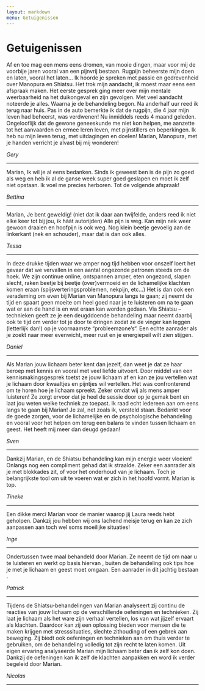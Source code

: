 ```yaml
---
layout: markdown
menu: Getuigenissen
---
```

# Getuigenissen

Af en toe mag een mens eens dromen, van mooie dingen, maar voor mij de voorbije jaren vooral van een pijnvrij bestaan. Rugpijn beheerste mijn doen en laten, vooral het laten... Ik hoorde je spreken met passie en gedrevenheid over Manopura en Shiatsu. Het trok mijn aandacht, ik moest maar eens een afspraak maken. Het eerste gesprek ging meer over mijn mentale weerbaarheid na het duikongeval en zijn gevolgen. Met veel aandacht noteerde je alles. Waarna je de behandeling begon. Na anderhalf uur reed ik terug naar huis. Pas in de auto bemerkte ik dat de rugpijn, die 4 jaar mijn leven had beheerst, was verdwenen! Nu inmiddels reeds 4 maand geleden. Ongelooflijk dat de gewone geneeskunde me niet kon helpen, me aanzette tot het aanvaarden en ermee leren leven, met pijnstillers en beperkingen. Ik heb nu mijn leven terug, met uitdagingen en doelen! Marian, Manopura, met je handen verricht je alvast bij mij wonderen!

*Gery*

---

Marian, Ik wil je al eens bedanken. Sinds ik geweest ben is de pijn zo goed als weg en heb ik al de ganse week super goed geslapen en moet ik zelf niet opstaan. Ik voel me precies herboren. Tot de volgende afspraak!

*Bettina*

---

Marian,
Je bent geweldig! (niet dat ik daar aan twijfelde, anders reed ik niet elke keer tot bij jou, ik hààt autorijden)
Alle pijn is weg.
Kan mijn nek weer gewoon draaien en hoofpijn is ook weg. Nog klein beetje gevoelig aan de linkerkant (nek en schouder), maar dat is dan ook alles.

*Tessa*

---

In deze drukke tijden waar we amper nog tijd hebben voor onszelf loert het gevaar dat we vervallen in een aantal ongezonde patronen steeds om de hoek. We zijn continue online, ontspannen amper, eten ongezond, slapen slecht, raken beetje bij beetje (over)vermoeid en de lichamelijke klachten komen eraan (spijsverteringsproblemen, nekpijn, etc...) Het is dan ook een verademing om even bij Marian van Manopura langs te gaan; zij neemt de tijd en spaart geen moeite om heel goed naar je te luisteren om na te gaan wat er aan de hand is en wat eraan kan worden gedaan. Via Shiatsu – technieken geeft ze je een deugddoende behandeling maar neemt daarbij ook te tijd om verder tot je door te dringen zodat ze de vinger kan leggen (letterlijk dan!) op je voornaamste “probleemzone’s“. Een echte aanrader als je zoekt naar meer evenwicht, meer rust en je energiepeil wilt zien stijgen.

*Daniel*

---

Als Marian jouw lichaam beter kent dan jezelf, dan weet je dat ze haar beroep met kennis en vooral met veel liefde uitvoert. Door middel van een kennismakingsgesprek toetst ze jouw lichaam af en kan ze jou vertellen wat je lichaam door kwaaltjes en pijntjes wil vertellen. Het was confronterend om te horen hoe je lichaam spreekt. Zeker omdat wij als mens amper luisteren! Ze zorgt ervoor dat je heel de sessie door op je gemak bent en laat jou weten welke techniek ze toepast. Ik raad echt iedereen aan om eens langs te gaan bij Marian! Je zal, net zoals ik, versteld staan. Bedankt voor de goede zorgen, voor de lichamelijke en de psychologische behandeling en vooral voor het helpen om terug een balans te vinden tussen lichaam en geest. Het heeft mij meer dan deugd gedaan!

*Sven*

---

Dankzij Marian, en de Shiatsu behandeling kan mijn energie weer vloeien! Onlangs nog een compliment gehad dat ik straalde. Zeker een aanrader als je met blokkades zit, of voor het onderhoud van je lichaam. Toch je belangrijkste tool om uit te voeren wat er zich in het hoofd vormt. Marian is top.

*Tineke*

---

Een dikke merci Marian voor de manier waarop jij Laura reeds hebt geholpen. Dankzij jou hebben wij ons lachend meisje terug en kan ze zich aanpassen aan toch wel soms moeilijke situaties!

*Inge*

---

Ondertussen twee maal behandeld door Marian. Ze neemt de tijd om naar u te luisteren en werkt op basis hiervan , buiten de behandeling ook tips hoe je met je lichaam en geest moet omgaan. Een aanrader in dit jachtig bestaan .

*Patrick*

---

Tijdens de Shiatsu-behandelingen van Marian analyseert zij continu de reacties van jouw lichaam op de verschillende oefeningen en technieken. Zij laat je lichaam als het ware zijn verhaal vertellen, los van wat jijzelf ervaart als klachten. Daardoor kan zij een oplossing bieden voor mensen die te maken krijgen met stresssituaties, slechte zithouding of een gebrek aan beweging. Zij biedt ook oefeningen en technieken aan om thuis verder te gebruiken, om de behandeling volledig tot zijn recht te laten komen. Uit eigen ervaring analyseerde Marian mijn lichaam beter dan ik zelf kon doen. Dankzij de oefeningen kan ik zelf de klachten aanpakken en word ik verder begeleid door Marian.

*Nicolas*

---




